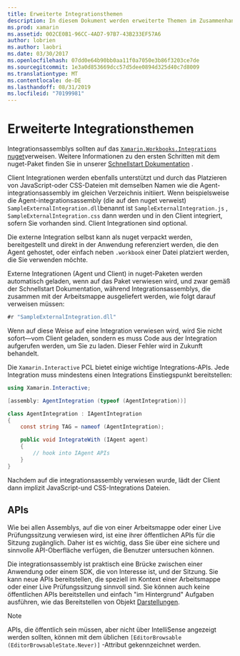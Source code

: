 ```yaml
---
title: Erweiterte Integrationsthemen
description: In diesem Dokument werden erweiterte Themen im Zusammenhang mit Xamarin Workbooks Integrationen beschrieben. Darin werden das nuget-Paket xamarin. Workbook. Integrationen und API-verfügbar in einer xamarin-Arbeitsmappe erläutert.
ms.prod: xamarin
ms.assetid: 002CE0B1-96CC-4AD7-97B7-43B233EF57A6
author: lobrien
ms.author: laobri
ms.date: 03/30/2017
ms.openlocfilehash: 07dd0e64b90bb0aa11f0a7050e3b86f3203ce7de
ms.sourcegitcommit: 1e3a0d853669dcc57d5dee0894d325d40c7d8009
ms.translationtype: MT
ms.contentlocale: de-DE
ms.lasthandoff: 08/31/2019
ms.locfileid: "70199981"
---
```

# <a name="advanced-integration-topics"></a>Erweiterte Integrationsthemen

Integrationsassemblys sollten auf das [ `Xamarin.Workbooks.Integrations` nuget][nuget]verweisen. Weitere Informationen zu den ersten Schritten mit dem nuget-Paket finden Sie in unserer [Schnellstart Dokumentation](~/tools/workbooks/sdk/index.md) .

Client Integrationen werden ebenfalls unterstützt und durch das Platzieren von JavaScript-oder CSS-Dateien mit demselben Namen wie die Agent-integrationsassembly im gleichen Verzeichnis initiiert. Wenn beispielsweise die Agent-integrationsassembly (die auf den nuget verweist) `SampleExternalIntegration.dll`benannt ist `SampleExternalIntegration.js` , `SampleExternalIntegration.css` dann werden und in den Client integriert, sofern Sie vorhanden sind. Client Integrationen sind optional.

Die externe Integration selbst kann als nuget verpackt werden, bereitgestellt und direkt in der Anwendung referenziert werden, die den Agent gehostet, oder einfach neben `.workbook` einer Datei platziert werden, die Sie verwenden möchte.

Externe Integrationen (Agent und Client) in nuget-Paketen werden automatisch geladen, wenn auf das Paket verwiesen wird, und zwar gemäß der Schnellstart Dokumentation, während Integrationsassemblys, die zusammen mit der Arbeitsmappe ausgeliefert werden, wie folgt darauf verweisen müssen:

```csharp
#r "SampleExternalIntegration.dll"
```

Wenn auf diese Weise auf eine Integration verwiesen wird, wird Sie nicht sofort&mdash;vom Client geladen, sondern es muss Code aus der Integration aufgerufen werden, um Sie zu laden. Dieser Fehler wird in Zukunft behandelt.

Die `Xamarin.Interactive` PCL bietet einige wichtige Integrations-APIs. Jede Integration muss mindestens einen Integrations Einstiegspunkt bereitstellen:

```csharp
using Xamarin.Interactive;

[assembly: AgentIntegration (typeof (AgentIntegration))]

class AgentIntegration : IAgentIntegration
{
    const string TAG = nameof (AgentIntegration);

    public void IntegrateWith (IAgent agent)
    {
        // hook into IAgent APIs
    }
}
```

Nachdem auf die integrationsassembly verwiesen wurde, lädt der Client dann implizit JavaScript-und CSS-Integrations Dateien.

## <a name="apis"></a>APIs

Wie bei allen Assemblys, auf die von einer Arbeitsmappe oder einer Live Prüfungssitzung verwiesen wird, ist eine ihrer öffentlichen APIs für die Sitzung zugänglich. Daher ist es wichtig, dass Sie über eine sichere und sinnvolle API-Oberfläche verfügen, die Benutzer untersuchen können.

Die integrationsassembly ist praktisch eine Brücke zwischen einer Anwendung oder einem SDK, die von Interesse ist, und der Sitzung. Sie kann neue APIs bereitstellen, die speziell im Kontext einer Arbeitsmappe oder einer Live Prüfungssitzung sinnvoll sind. Sie können auch keine öffentlichen APIs bereitstellen und einfach "im Hintergrund" Aufgaben ausführen, wie das Bereitstellen von Objekt [Darstellungen](~/tools/workbooks/sdk/representations.md).

> [!NOTE]
> APIs, die öffentlich sein müssen, aber nicht über IntelliSense angezeigt werden sollten, können mit dem üblichen `[EditorBrowsable (EditorBrowsableState.Never)]` -Attribut gekennzeichnet werden.

[nuget]: https://nuget.org/packages/Xamarin.Workbooks.Integration
